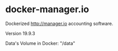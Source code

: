 # docker-manager.io

Dockerized http://manager.io accounting software.

Version 19.9.3

Data's Volume in Docker: "/data"
